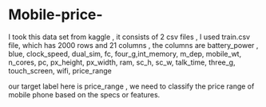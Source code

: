 # Mobile-price-

I took this data set from kaggle , it consists of 2 csv files , I used train.csv file, which has 2000 rows and 21 columns , the columns are
battery_power , blue, clock_speed, dual_sim, fc, four_g,int_memory, m_dep, mobile_wt, n_cores, pc, px_height, px_width, ram, sc_h, sc_w, talk_time, three_g, touch_screen, wifi, price_range

our target label here is price_range , we need to classify the price range of mobile phone based on the specs or features.
